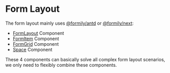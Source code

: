 # Form Layout

The form layout mainly uses [@formily/antd](https://antd.formilyjs.org) or [@formily/next](https://next.formilyjs.org): 

- [FormLayout](http://antd.formilyjs.org/components/form-layout) Component
- [FormItem](http://antd.formilyjs.org/components/form-item) Component
- [FormGrid](http://antd.formilyjs.org/components/form-grid) Component
- [Space](http://antd.formilyjs.org/components/space) Component

These 4 components can basically solve all complex form layout scenarios, we only need to flexibly combine these components.

